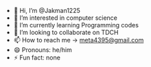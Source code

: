 - 👋 Hi, I’m @Jakman1225
- 👀 I’m interested in computer science
- 🌱 I’m currently learning Programming codes
- 💞️ I’m looking to collaborate on TDCH
- 📫 How to reach me -> meta4395@gmail.com
- 😄 Pronouns: he/him
- ⚡ Fun fact: none 

<!---
Jakman1225/Jakman1225 is a ✨ special ✨ repository because its `README.md` (this file) appears on your GitHub profile.
You can click the Preview link to take a look at your changes.
--->
